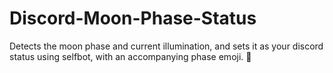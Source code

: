 # Discord-Moon-Phase-Status
Detects the moon phase and current illumination, and sets it as your discord status using selfbot, with an accompanying phase emoji. 🌝
